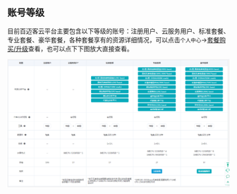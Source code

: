 ## 账号等级

目前百迈客云平台主要包含以下等级的账号：注册用户、云服务用户、标准套餐、专业套餐、豪华套餐，各种套餐享有的资源详细情况，可以点击`个人中心`->[套餐购买/升级](https://international.biocloud.net/zh/package/upgrade)查看，也可以点下下图放大直接查看。

![account-level](./get-started/img/account-level.png)